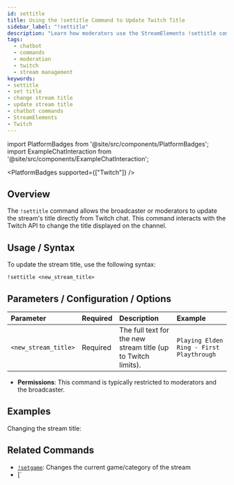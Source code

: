 ```yaml
---
id: settitle
title: Using the !settitle Command to Update Twitch Title
sidebar_label: "!settitle"
description: "Learn how moderators use the StreamElements !settitle command to change the Twitch stream title directly from chat."
tags:
  - chatbot
  - commands
  - moderation
  - twitch
  - stream management
keywords:
- settitle
- set title
- change stream title
- update stream title
- chatbot commands
- StreamElements
- Twitch
---
```


import PlatformBadges from '@site/src/components/PlatformBadges';
import ExampleChatInteraction from '@site/src/components/ExampleChatInteraction';

<PlatformBadges supported={["Twitch"]} />

## Overview

The `!settitle` command allows the broadcaster or moderators to update the stream's title directly from Twitch chat. This command interacts with the Twitch API to change the title displayed on the channel.

## Usage / Syntax

To update the stream title, use the following syntax:

```
!settitle <new_stream_title>
```

## Parameters / Configuration / Options

| Parameter            | Required | Description                                                  | Example                             |
| :------------------- | :------- | :----------------------------------------------------------- | :---------------------------------- |
| `<new_stream_title>` | Required | The full text for the new stream title (up to Twitch limits). | `Playing Elden Ring - First Playthrough` |

- **Permissions**: This command is typically restricted to moderators and the broadcaster.

## Examples

Changing the stream title:

<ExampleChatInteraction
  inputPersona="moderator"
  inputUsernameOverride="ModUser"
  inputMessage="!settitle Chill vibes and community games!"
  outputMessage='@ModUser changed the title to "Chill vibes and community games!"'
/>

## Related Commands

- [`!setgame`](setgame.md): Changes the current game/category of the stream
- [`